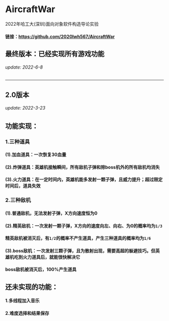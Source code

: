 # AircraftWar
2022年哈工大(深圳)面向对象软件构造导论实验
#### 链接：https://github.com/2020lwh567/AircraftWar

## 最终版本：已经实现所有游戏功能
###### update: 2022-6-8
-----------------------------------------------

## 2.0版本  
###### update: 2022-3-23

## 功能实现：
### 1.三种道具
#### (1).加血道具：一次恢复30血量
#### (2).炸弹道具：英雄机接触瞬间，所有敌机子弹和除boss机外的所有敌机均消失
#### (3).火力道具：在一定时间内，英雄机能多发射一颗子弹，且威力提升；超过限定时间后，道具失效

### 2.三种敌机
#### (1).普通敌机，无法发射子弹，X方向速度恒为0
#### (2).精英敌机：一次发射一颗子弹，X方向的速度向左、向右、为0的概率均为`1/3`
#### 精英敌机被消灭后，有`1/2`的概率不产生道具，产生三种道具的概率均为`1/6`
#### (3).boss敌机：一次发射三颗子弹，且为散射出现，需要高超的躲避技巧。但英雄机吃到火力道具后，就能很快解决它
#### boss敌机被消灭后，100%产生道具

## 还未实现的功能：
#### 1.多线程加入音乐
#### 2.难度选择和结果保存




